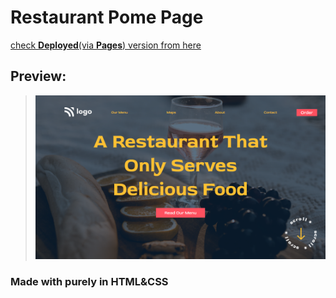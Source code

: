 # Restaurant Pome Page

[check **Deployed**(via **Pages**) version from here](https://ujjawalmaurya.github.io/Restaurant-Pome-Hage/)

## Preview:

> ![](./preview.png)

### Made with purely in HTML&CSS
